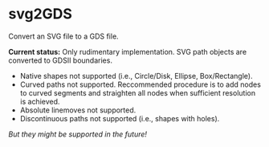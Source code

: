 # svg2GDS

Convert an SVG file to a GDS file.

**Current status:** Only rudimentary implementation. SVG path objects are converted to GDSII boundaries. 

* Native shapes not supported (i.e., Circle/Disk, Ellipse, Box/Rectangle).
* Curved paths not supported. Reccommended procedure is to add nodes to curved segments and straighten all nodes when sufficient resolution is achieved.
* Absolute linemoves not supported.
* Discontinuous paths not supported (i.e., shapes with holes).

*But they might be supported in the future!*